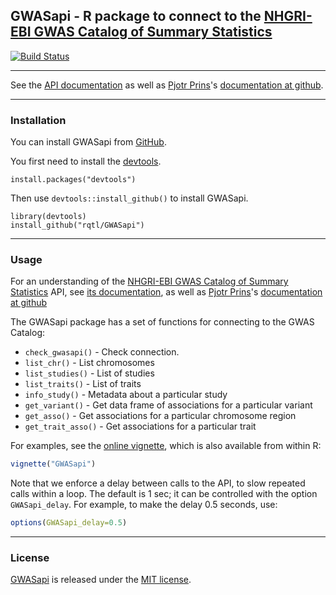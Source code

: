## GWASapi - R package to connect to the [NHGRI-EBI GWAS Catalog of Summary Statistics](https://www.ebi.ac.uk/gwas)


[![Build Status](https://travis-ci.org/rqtl/GWASapi.svg?branch=master)](https://travis-ci.org/rqtl/GWASapi)

---

See the [API documentation](https://www.ebi.ac.uk/gwas/summary-statistics/docs/)
as well as [Pjotr Prins](http://thebird.nl/)'s [documentation at
github](https://github.com/pjotrp/racket-summary-stats).

---

### Installation

You can install GWASapi from
[GitHub](https://github.com/rqtl/GWASapi).

You first need to install the
[devtools](https://github.com/hadley/devtools).

    install.packages("devtools")

Then use `devtools::install_github()` to install GWASapi.

    library(devtools)
    install_github("rqtl/GWASapi")

---

### Usage

For an understanding of the
[NHGRI-EBI GWAS Catalog of Summary Statistics](https://www.ebi.ac.uk/gwas)
API, see [its documentation](https://www.ebi.ac.uk/gwas/summary-statistics/docs/),
as well as [Pjotr Prins](http://thebird.nl/)'s [documentation at
github](https://github.com/pjotrp/racket-summary-stats)

The GWASapi package has a set of functions for connecting to the
GWAS Catalog:

- `check_gwasapi()` - Check connection.
- `list_chr()` - List chromosomes
- `list_studies()` - List of studies
- `list_traits()` - List of traits
- `info_study()` - Metadata about a particular study
- `get_variant()` - Get data frame of associations for a particular variant
- `get_asso()` - Get associations for a particular chromosome region
- `get_trait_asso()` - Get associations for a particular trait

For examples, see the [online
vignette](https://kbroman.org/GWASapi/GWASapi.html), which is also
available from within R:

```r
vignette("GWASapi")
```

Note that we enforce a delay between calls to the API, to slow
repeated calls within a loop. The default is 1 sec; it can be
controlled with the option `GWASapi_delay`. For example, to make the
delay 0.5 seconds, use:

```r
options(GWASapi_delay=0.5)
```

---

### License

[GWASapi](https://github.com/rqtl/GWASapi) is released under the
[MIT license](LICENSE.md).
